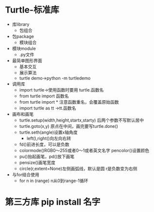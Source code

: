 # Turtle-标准库

- 库library
    - 包组合
- 包package
    - 模块组合
- 模块module
    - .py文件
- 最简单图形界面
    - 基本交互
    - 展示算法
    - turtle demo→python -m turtledemo
- 调用库
    - import turtle→使用函数时要用 turtle.函数名
    - from turtle import 函数名
    - from turtle import * 注意函数重名，会覆盖原始函数
    - import turtle as tt →tt.函数名
- 画布和画笔
    - turtle.setup(width,height,startx,starty) 后两个参数不写默认居中
    - turtle.goto(x,y) 原点在中间，画完要写turtle.done()
    - turtle.seth(angle)设置x轴角度
        - left(),right()向左向右转
    - fd()前进长度，可以是负数
    - colormode()RGB0～255或者0～1或者英文名字 pencolor()设置颜色
    - pu()抬起画笔，pd()放下画笔
    - pensize()画笔宽度
    - circle(r,extent=None)左侧画弧线，默认是圆 r是负数变为右侧
- 与for结合使用
    - for n in (range) n从0到range-1循环

# 第三方库 pip install 名字